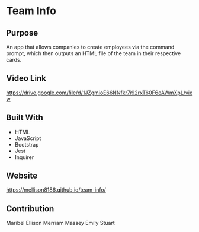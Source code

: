 # Team Info

## Purpose
An app that allows companies to create employees via the command prompt, which then outputs an HTML file of the team in their respective cards.

## Video Link
https://drive.google.com/file/d/1JZgmioE66NNfkr7i92rxT60F6eAWmXpL/view

## Built With
* HTML
* JavaScript
* Bootstrap
* Jest
* Inquirer

## Website
https://mellison8186.github.io/team-info/

## Contribution
Maribel Ellison
Merriam Massey
Emily Stuart